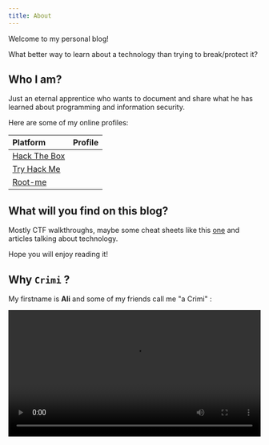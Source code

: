 ```yaml
---
title: About
---
```


Welcome to my personal blog! 

What better way to learn about a technology than trying to break/protect it?

## Who I am?

Just an eternal apprentice who wants to document and share what he has learned about programming and information security.

Here are some of my online profiles: 

| Platform                                                  | Profile                                                                       |
|:----------------------------------------------------------|------------------------------------------------------------------------------:|
| [Hack The Box](https://www.hackthebox.eu/profile/Crimi777)   | <script src="https://www.hackthebox.eu/badge/Crimi777"></script>                 |
| [Try Hack Me](https://tryhackme.com/p/Crimi777)             | <script src="https://Crimi777.github.io/assets/js/thm-badge.js"></script>      |
| [Root-me](https://www.root-me.org/Crimi777)                | <script src="https://Crimi777.github.io/assets/js/rootme-badge.js"></script>   |

## What will you find on this blog?

Mostly CTF walkthroughs, maybe some cheat sheets like this [one](https://github.com/amirr0r/notes/blob/master/Infosec/boot2root-cheatsheet.md#boot2root-cheatsheet) and articles talking about technology.

Hope you will enjoy reading it!

## Why `Crimi` ?

My firstname is **Ali** and some of my friends call me "a Crimi" :

<video controls style="width:100%">
    <source src="https://amirr0r.github.io/assets/videos/Trevor-Noah-Amir.mp4" type="video/mp4">
</video>

<script>
    Array.from(document.querySelectorAll('td')).filter(td => td.querySelector('img')).forEach(td => td.style["text-align"] = "left");
    const mini_icons = Array.from(document.querySelectorAll(".post-content p > img:not([style])"));
    mini_icons[0].style.left = "3%";
    mini_icons[1].style.left = "-2%";
    mini_icons[2].style.left = "-8%";
    mini_icons[3].style.left = "-2%";
    mini_icons[4].style.left = "-8%";
    document.querySelector('.thm_margin').style.margin="0px";
    Array.from(document.querySelectorAll('th'))[1].style["text-align"] = "left";
</script>
